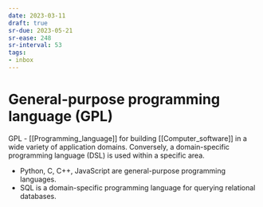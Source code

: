 ```yaml
---
date: 2023-03-11
draft: true
sr-due: 2023-05-21
sr-ease: 248
sr-interval: 53
tags:
- inbox
---
```


# General-purpose programming language (GPL)

GPL - [[Programming_language]] for building [[Computer_software]] in a wide
variety of application domains. Conversely, a domain-specific programming
language (DSL) is used within a specific area.

- Python, C, C++, JavaScript are general-purpose programming languages.
- SQL is a domain-specific programming language for querying relational
  databases.